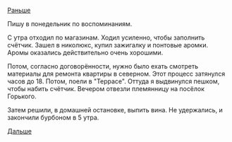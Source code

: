 [Раньше](2017.08.25.md)

Пишу в понедельник по воспоминаниям.

С утра отходил по магазинам. Ходил усиленно, чтобы заполнить счётчик.
Зашел в николюкс, купил зажигалку и понтовые аромки. Аромы оказались действительно очень хорошими.

Потом, согласно договорённости, нужно было ехать смотреть материалы для ремонта квартиры в северном.
Этот процесс затянулся часов до 18.
Потом, поели в "Террасе". Оттуда я выдвинулся пешком, чтобы набить счётчик.
Вечером отвезли племянницу на посёлок Горького.

Затем решили, в домашней остановке, выпить вина.
Не удержались, и закончили бурбоном в 5 утра.

[Дальше](2017.08.27.md)